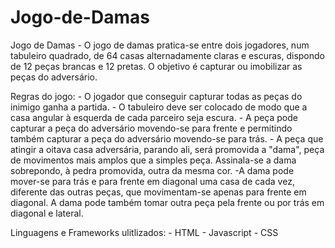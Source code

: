 # Jogo-de-Damas

Jogo de Damas - O jogo de damas pratica-se entre dois jogadores, num tabuleiro quadrado, de 64 casas alternadamente claras e escuras, dispondo de 12 peças brancas e 12 pretas. O objetivo é capturar ou imobilizar as peças do adversário.

Regras do jogo:
    - O jogador que conseguir capturar todas as peças do inimigo ganha a partida.
    - O tabuleiro deve ser colocado de modo que a casa angular à esquerda de cada parceiro seja escura.
    - A peça pode capturar a peça do adversário movendo-se para frente e permitindo também capturar a peça do adversário movendo-se para trás.
    - A peça que atingir a oitava casa adversária, parando ali, será promovida a "dama", peça de movimentos mais amplos que a simples peça. Assinala-se a dama sobrepondo, à pedra promovida, outra da mesma cor.
    -A dama pode mover-se para trás e para frente em diagonal uma casa de cada vez, diferente das outras peças, que movimentam-se apenas para frente em diagonal. A dama pode também tomar outra peça pela frente ou por trás em diagonal e lateral.

Linguagens e Frameworks ulitlizados:
    - HTML
    - Javascript
    - CSS
